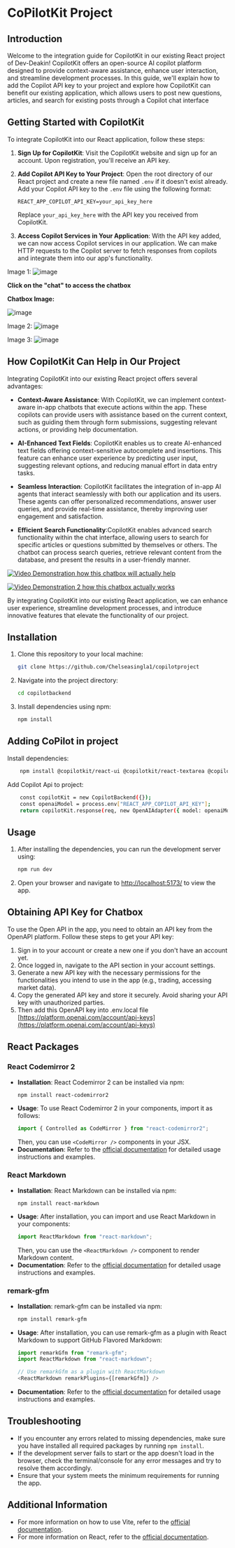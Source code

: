 # CoPilotKit Project

## Introduction

Welcome to the integration guide for CopilotKit in our existing React project of Dev-Deakin! CopilotKit offers an open-source AI copilot platform designed to provide context-aware assistance, enhance user interaction, and streamline development processes. In this guide, we'll explain how to add the Copilot API key to your project and explore how CopilotKit can benefit our existing application, which allows users to post new questions, articles, and search for existing posts through a Copilot chat interface
## Getting Started with CopilotKit

To integrate CopilotKit into our React application, follow these steps:

1. **Sign Up for CopilotKit**: Visit the CopilotKit website and sign up for an account. Upon registration, you'll receive an API key.

2. **Add Copilot API Key to Your Project**: Open the root directory of our React project and create a new file named `.env` if it doesn't exist already. Add your Copilot API key to the `.env` file using the following format:

    ```
    REACT_APP_COPILOT_API_KEY=your_api_key_here
    ```

    Replace `your_api_key_here` with the API key you received from CopilotKit.

3. **Access Copilot Services in Your Application**: With the API key added, we can now access Copilot services in our application. We can make HTTP requests to the Copilot server to fetch responses from copilots and integrate them into our app's functionality.

Image 1:
![image](https://github.com/Chelseasingla1/copilotproject/assets/129886894/557c1628-dc6d-4822-a61d-a0969437ccc7)

**Click on the "chat" to access the chatbox**

**Chatbox Image:**

![image](https://github.com/Chelseasingla1/copilotproject/assets/129886894/29508411-2444-4152-b320-25b0f023d273)

Image 2:
![image](https://github.com/Chelseasingla1/copilotproject/assets/129886894/97fca112-76b1-454a-ad17-cce2a3dba04d)

Image 3:
![image](https://github.com/Chelseasingla1/copilotproject/assets/129886894/a9b6477f-ff1c-42be-bdc9-a0f01a87f038)

## How CopilotKit Can Help in Our Project

Integrating CopilotKit into our existing React project offers several advantages:

- **Context-Aware Assistance**: With CopilotKit, we can implement context-aware in-app chatbots that execute actions within the app. These copilots can provide users with assistance based on the current context, such as guiding them through form submissions, suggesting relevant actions, or providing help documentation.

- **AI-Enhanced Text Fields**: CopilotKit enables us to create AI-enhanced text fields offering context-sensitive autocomplete and insertions. This feature can enhance user experience by predicting user input, suggesting relevant options, and reducing manual effort in data entry tasks.

- **Seamless Interaction**: CopilotKit facilitates the integration of in-app AI agents that interact seamlessly with both our application and its users. These agents can offer personalized recommendations, answer user queries, and provide real-time assistance, thereby improving user engagement and satisfaction.
  
- **Efficient Search Functionality**:CopilotKit enables advanced search functionality within the chat interface, allowing users to search for specific articles or questions submitted by themselves or others. The chatbot can process search queries, retrieve relevant content from the database, and present the results in a user-friendly manner.


[![**Video Demonstration how this chatbox will actually help**](![image](https://github.com/Chelseasingla1/copilotproject/assets/129886894/ed8f356c-d51c-4990-bd4e-bae16ac46203)
)](https://youtu.be/9cNMypF5XM8)

[![**Video Demonstration 2 how this chatbox actually works**]()](https://youtu.be/RZDywu9OKP4)



By integrating CopilotKit into our existing React application, we can enhance user experience, streamline development processes, and introduce innovative features that elevate the functionality of our project.

## Installation
1. Clone this repository to your local machine:
   ```bash
   git clone https://github.com/Chelseasingla1/copilotproject
   ```
2. Navigate into the project directory:
   ```bash
   cd copilotbackend
   ```
3. Install dependencies using npm:
   ```bash
   npm install
   ```
## Adding CoPilot in project
Install dependencies:
```bash
    npm install @copilotkit/react-ui @copilotkit/react-textarea @copilotkit/react-core @copilotkit/backend
```
Add Copilot Api to project:
```bash
    const copilotKit = new CopilotBackend({});
    const openaiModel = process.env["REACT_APP_COPILOT_API_KEY"];
    return copilotKit.response(req, new OpenAIAdapter({ model: openaiModel }));

```
## Usage
1. After installing the dependencies, you can run the development server using:
   ```bash
   npm run dev
   ```
2. Open your browser and navigate to [http://localhost:5173/](http://localhost:5173/) to view the app.

## Obtaining API Key for Chatbox
To use the Open API in the app, you need to obtain an API key from the OpenAPI platform. Follow these steps to get your API key:
1. Sign in to your account or create a new one if you don't have an account yet.
2. Once logged in, navigate to the API section in your account settings.
3. Generate a new API key with the necessary permissions for the functionalities you intend to use in the app (e.g., trading, accessing market data).
4. Copy the generated API key and store it securely. Avoid sharing your API key with unauthorized parties.
5. Then add this OpenAPI key into .env.local file
[https://platform.openai.com/account/api-keys](https://platform.openai.com/account/api-keys)

## React Packages
### React Codemirror 2
- **Installation**: React Codemirror 2 can be installed via npm:
  ```bash
  npm install react-codemirror2
  ```
- **Usage**: To use React Codemirror 2 in your components, import it as follows:
  ```javascript
  import { Controlled as CodeMirror } from "react-codemirror2";
  ```
  Then, you can use `<CodeMirror />` components in your JSX.
- **Documentation**: Refer to the [official documentation](https://github.com/scniro/react-codemirror2) for detailed usage instructions and examples.

### React Markdown
- **Installation**: React Markdown can be installed via npm:
  ```bash
  npm install react-markdown
  ```
- **Usage**: After installation, you can import and use React Markdown in your components:
  ```javascript
  import ReactMarkdown from "react-markdown";
  ```
  Then, you can use the `<ReactMarkdown />` component to render Markdown content.
- **Documentation**: Refer to the [official documentation](https://github.com/remarkjs/react-markdown) for detailed usage instructions and examples.

### remark-gfm
- **Installation**: remark-gfm can be installed via npm:
  ```bash
  npm install remark-gfm
  ```
- **Usage**: After installation, you can use remark-gfm as a plugin with React Markdown to support GitHub Flavored Markdown:
  ```javascript
  import remarkGfm from "remark-gfm";
  import ReactMarkdown from "react-markdown";
  
  // Use remarkGfm as a plugin with ReactMarkdown
  <ReactMarkdown remarkPlugins={[remarkGfm]} />
  ```
- **Documentation**: Refer to the [official documentation](https://github.com/remarkjs/remark-gfm) for detailed usage instructions and examples.

## Troubleshooting
- If you encounter any errors related to missing dependencies, make sure you have installed all required packages by running `npm install`.
- If the development server fails to start or the app doesn't load in the browser, check the terminal/console for any error messages and try to resolve them accordingly.
- Ensure that your system meets the minimum requirements for running the app.

## Additional Information
- For more information on how to use Vite, refer to the [official documentation](https://vitejs.dev/guide/).
- For more information on React, refer to the [official documentation](https://reactjs.org/docs/getting-started.html).


